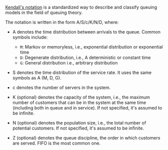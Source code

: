 [Kendall's notation](https://en.wikipedia.org/wiki/Kendall%27s_notation) is a standardized way to describe and classify queuing models in the field of queuing theory.

The notation is written in the form A/S/c/K/N/D, where:

- A denotes the time distribution between arrivals to the queue. Common symbols include:
  - `M`: Markov or memoryless, i.e., exponential distribution or exponential time
  - `D`: Degenerate distribution, i.e., A deterministic or constant time
  - `G`: General distribution i.e., arbitrary distribution

- S denotes the time distribution of the service rate. It uses the same symbols as A (M, D, G).

- c denotes the number of servers in the system.

- K (optional) denotes the capacity of the system, i.e., the maximum number of customers that can be in the system at the same time (including both in queue and in service). If not specified, it's assumed to be infinite.

- N (optional) denotes the population size, i.e., the total number of potential customers. If not specified, it's assumed to be infinite.

- Z (optional) denotes the queue discipline, the order in which customers are served. FIFO is the most common one.
